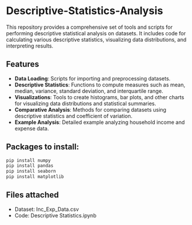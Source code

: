 # Descriptive-Statistics-Analysis
This repository provides a comprehensive set of tools and scripts for performing descriptive statistical analysis on datasets. It includes code for calculating various descriptive statistics, visualizing data distributions, and interpreting results.

## Features

- **Data Loading**: Scripts for importing and preprocessing datasets.
- **Descriptive Statistics**: Functions to compute measures such as mean, median, variance, standard deviation, and interquartile range.
- **Visualizations**: Tools to create histograms, bar plots, and other charts for visualizing data distributions and statistical summaries.
- **Comparative Analysis**: Methods for comparing datasets using descriptive statistics and coefficient of variation.
- **Example Analysis**: Detailed example analyzing household income and expense data.

## Packages to install:
``` bash
pip install numpy
pip install pandas
pip install seaborn
pip install matplotlib
```

## Files attached
* Dataset: Inc_Exp_Data.csv 
* Code: Descriptive Statistics.ipynb


